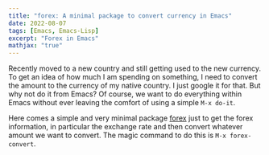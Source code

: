 ```yaml
---
title: "forex: A minimal package to convert currency in Emacs"
date: 2022-08-07
tags: [Emacs, Emacs-Lisp]
excerpt: "Forex in Emacs"
mathjax: "true"
---
```

Recently moved to a new country and still getting used to the new currency. To get an idea of how much I am spending
on something, I need to convert the amount to the currency of my native country. I just google it
for that. But why not do it from Emacs? Of course, we want to do everything within Emacs without ever leaving
the comfort of using a simple `M-x do-it`.

Here comes a simple and very minimal package [forex](https://github.com/md-arif-shaikh/forex) just to get the
forex information, in particular the exchange rate and then convert whatever amount we want to convert.
The magic command to do this is `M-x forex-convert`.
